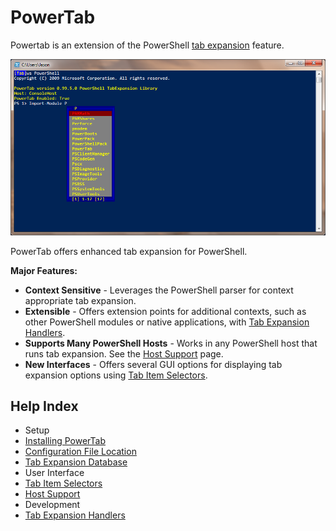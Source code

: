 # PowerTab

Powertab is an extension of the PowerShell [tab expansion](http://technet.microsoft.com/en-us/library/dd315316.aspx) feature.

![Example of PowerTab in use.](Docs/PowerTab.png)

PowerTab offers enhanced tab expansion for PowerShell.

**Major Features:**
- **Context Sensitive** - Leverages the PowerShell parser for context appropriate tab expansion.
- **Extensible** - Offers extension points for additional contexts, such as other PowerShell modules or native applications, with [Tab Expansion Handlers](Docs/Development/Handlers.md).
- **Supports Many PowerShell Hosts** - Works in any PowerShell host that runs tab expansion. See the [Host Support](Docs/Usage/HostSupport.md) page.
- **New Interfaces** - Offers several GUI options for displaying tab expansion options using [Tab Item Selectors](Docs/Usage/ItemSelectors.md).

## Help Index

- Setup
 - [Installing PowerTab](Docs/Setup/Install.md)
 - [Configuration File Location](Docs/Setup/ConfigFile.md)
 - [Tab Expansion Database](Docs/Setup/TabDatabase.md)
- User Interface
 - [Tab Item Selectors](Docs/Usage/ItemSelectors.md)
 - [Host Support](Docs/Usage/HostSupport.md)
- Development
 - [Tab Expansion Handlers](Docs/Development/Handlers.md)